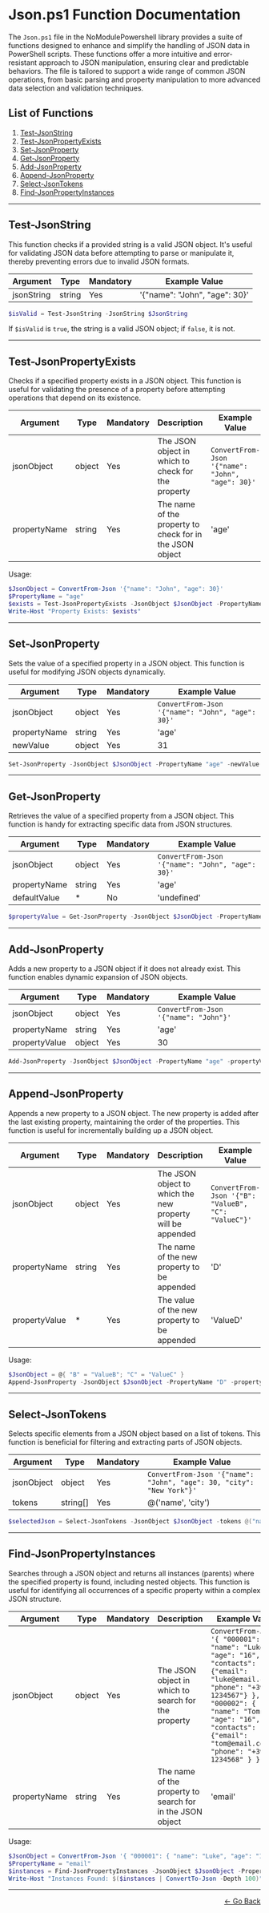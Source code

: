 # Json.ps1 Function Documentation

The `Json.ps1` file in the NoModulePowershell library provides a suite of functions designed to enhance and simplify the handling of JSON data in PowerShell scripts. These functions offer a more intuitive and error-resistant approach to JSON manipulation, ensuring clear and predictable behaviors. The file is tailored to support a wide range of common JSON operations, from basic parsing and property manipulation to more advanced data selection and validation techniques.

## List of Functions

1. [Test-JsonString](#test-JsonString)
2. [Test-JsonPropertyExists](#test-jsonpropertyexists)
3. [Set-JsonProperty](#set-jsonproperty)
4. [Get-JsonProperty](#get-jsonproperty)
5. [Add-JsonProperty](#add-jsonproperty)
6. [Append-JsonProperty](#append-jsonproperty)
7. [Select-JsonTokens](#select-jsontokens)
8. [Find-JsonPropertyInstances](#find-jsonpropertyinstances)

---

## Test-JsonString

This function checks if a provided string is a valid JSON object. It's useful for validating JSON data before attempting to parse or manipulate it, thereby preventing errors due to invalid JSON formats.

| Argument    | Type   | Mandatory | Example Value             |
|-------------|--------|-----------|---------------------------|
| jsonString  | string | Yes       | '{"name": "John", "age": 30}' |

```powershell
$isValid = Test-JsonString -JsonString $JsonString
```

If `$isValid` is `true`, the string is a valid JSON object; if `false`, it is not.

---

## Test-JsonPropertyExists

Checks if a specified property exists in a JSON object. This function is useful for validating the presence of a property before attempting operations that depend on its existence.

| Argument     | Type   | Mandatory | Description                                      | Example Value                                    |
|--------------|--------|-----------|--------------------------------------------------|--------------------------------------------------|
| jsonObject   | object | Yes       | The JSON object in which to check for the property | `ConvertFrom-Json '{"name": "John", "age": 30}'` |
| propertyName | string | Yes       | The name of the property to check for in the JSON object | 'age'                                          |

Usage:

```powershell
$JsonObject = ConvertFrom-Json '{"name": "John", "age": 30}'
$PropertyName = "age"
$exists = Test-JsonPropertyExists -JsonObject $JsonObject -PropertyName $PropertyName
Write-Host "Property Exists: $exists"
```

---

## Set-JsonProperty

Sets the value of a specified property in a JSON object. This function is useful for modifying JSON objects dynamically.

| Argument    | Type   | Mandatory | Example Value             |
|-------------|--------|-----------|---------------------------|
| jsonObject  | object | Yes       | `ConvertFrom-Json '{"name": "John", "age": 30}'` |
| propertyName| string | Yes       | 'age'                     |
| newValue    | object | Yes       | 31                        |

```powershell
Set-JsonProperty -JsonObject $JsonObject -PropertyName "age" -newValue 31
```

---

## Get-JsonProperty

Retrieves the value of a specified property from a JSON object. This function is handy for extracting specific data from JSON structures.

| Argument    | Type   | Mandatory | Example Value             |
|-------------|--------|-----------|---------------------------|
| jsonObject  | object | Yes       | `ConvertFrom-Json '{"name": "John", "age": 30}'` |
| propertyName| string | Yes       | 'age'                     |
| defaultValue| *      | No        | 'undefined'               |

```powershell
$propertyValue = Get-JsonProperty -JsonObject $JsonObject -PropertyName "age"
```

---

## Add-JsonProperty

Adds a new property to a JSON object if it does not already exist. This function enables dynamic expansion of JSON objects.

| Argument     | Type   | Mandatory | Example Value             |
|--------------|--------|-----------|---------------------------|
| jsonObject   | object | Yes       | `ConvertFrom-Json '{"name": "John"}'` |
| propertyName | string | Yes       | 'age'                     |
| propertyValue| object | Yes       | 30                        |

```powershell
Add-JsonProperty -JsonObject $JsonObject -PropertyName "age" -propertyValue 30
```

---
## Append-JsonProperty

Appends a new property to a JSON object. The new property is added after the last existing property, maintaining the order of the properties. This function is useful for incrementally building up a JSON object.

| Argument     | Type   | Mandatory | Description                                          | Example Value                                    |
|--------------|--------|-----------|------------------------------------------------------|--------------------------------------------------|
| jsonObject   | object | Yes       | The JSON object to which the new property will be appended | `ConvertFrom-Json '{"B": "ValueB", "C": "ValueC"}'` |
| propertyName | string | Yes       | The name of the new property to be appended           | 'D'                                              |
| propertyValue| *      | Yes       | The value of the new property to be appended         | 'ValueD'                                         |

Usage:

```powershell
$JsonObject = @{ "B" = "ValueB"; "C" = "ValueC" }
Append-JsonProperty -JsonObject $JsonObject -PropertyName "D" -propertyValue "ValueD"
```

---

## Select-JsonTokens

Selects specific elements from a JSON object based on a list of tokens. This function is beneficial for filtering and extracting parts of JSON objects.

| Argument   | Type     | Mandatory | Example Value         |
|------------|----------|-----------|-----------------------|
| jsonObject | object   | Yes       | `ConvertFrom-Json '{"name": "John", "age": 30, "city": "New York"}'` |
| tokens     | string[] | Yes       | @('name', 'city')     |

```powershell
$selectedJson = Select-JsonTokens -JsonObject $JsonObject -tokens @("name", "city")
```

---

## Find-JsonPropertyInstances

Searches through a JSON object and returns all instances (parents) where the specified property is found, including nested objects. This function is useful for identifying all occurrences of a specific property within a complex JSON structure.

| Argument     | Type   | Mandatory | Description                                      | Example Value                                    |
|--------------|--------|-----------|--------------------------------------------------|--------------------------------------------------|
| jsonObject   | object | Yes       | The JSON object in which to search for the property | `ConvertFrom-Json '{ "000001": { "name": "Luke", "age": "16", "contacts": {"email": "luke@email.com", "phone": "+39 1234567"} }, "000002": { "name": "Tom", "age": "16", "contacts": {"email": "tom@email.com", "phone": "+39 1234568" } }'` |
| propertyName | string | Yes       | The name of the property to search for in the JSON object | 'email'                                          |

Usage:

```powershell
$JsonObject = ConvertFrom-Json '{ "000001": { "name": "Luke", "age": "16", "contacts": {"email": "luke@email.com", "phone": "+39 1234567"} }, "000002": { "name": "Tom", "age": "16", "contacts": {"email": "tom@email.com", "phone": "+39 1234568" } }'
$PropertyName = "email"
$instances = Find-JsonPropertyInstances -JsonObject $JsonObject -PropertyName $PropertyName
Write-Host "Instances Found: $($instances | ConvertTo-Json -Depth 100)"
```
---

<p align="right">
  <a href="/docs/README.md">← Go Back</a>
</p>